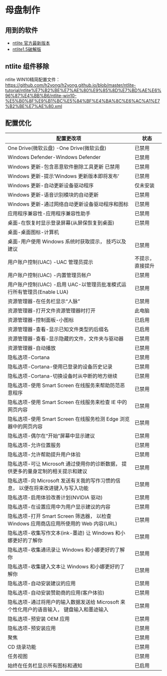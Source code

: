 # 母盘制作
## 用到的软件
- [ntlite 官方最新版本](https://www.ntlite.com/download/)
- [ntlite1.5破解版](https://www.whg6.com/12448.html)

## ntlite 组件移除
ntlite WIN10精简配置文件：https://github.com/h2yong/h2yong.github.io/blob/master/ntlite-tutorial/ntlite%E7%B2%BE%E7%AE%80%E9%85%8D%E7%BD%AE%E6%96%87%E4%BB%B6/ntlite-win10-%E5%B0%8F%E9%B1%BC%E5%84%BF%E4%BA%8C%E6%AC%A1%E7%B2%BE%E7%AE%80.xml

## 配置优化

| 配置更改项                                                                                | 状态             |
| ----------------------------------------------------------------------------------------- | ---------------- |
| One Drive(微软云盘) -One Drive(微软云盘)                                                  | 已禁用           |
| Windows Defender-Windows Defender                                                         | 已禁用           |
| Windows 更新-包含恶意软件删除工具更新 已禁用                                              | 已禁用           |
| Windows 更新-提示’Windows 更新版本即将发布’                                               | 已禁用           |
| Windows 更新-自动更新设备驱动程序                                                         | 仅未安装         |
| Windows 更新-语音识别模块的自动更新                                                       | 已禁用           |
| Windows 更新-通过网络自动更新设备驱动程序和图标                                           | 已禁用           |
| 应用程序兼容性-应用程序兼容性助手                                                         | 已禁用           |
| 桌面-在恢复时显示登录屏幕(从屏保恢复到桌面)                                               | 已禁用           |
| 桌面-桌面图标-计算机                                                                      |                  |
| 桌面-用户使用 Windows 系统时获取提示， 技巧以及建议                                       | 已禁用           |
| 用户账户控制(UAC) -UAC 管理员提示                                                         | 不提示，直接提升 |
| 用户账户控制(UAC) -内置管理员帐户                                                         | 已禁用           |
| 用户账户控制(UAC) -启用 UAC-以管理员批准模式运行所有管理员(Enable LUA)                    | 已禁用           |
| 资源管理器-在任务栏显示“人脉”                                                             | 已禁用           |
| 资源管理器-打开文件资源管理器时打开                                                       | 此电脑           |
| 资源管理器-控制面板-小图标                                                                | 已启用           |
| 资源管理器-查看-显示已知文件类型的后缀名                                                  | 已启用           |
| 资源管理器-查看-显示隐藏的文件，文件夹与驱动器                                            | 已禁用           |
| 资源管理器-自动播放                                                                       | 已禁用           |
| 隐私选项-Cortana                                                                          | 已禁用           |
| 隐私选项-Cortana-使用已登录的设备历史记录                                                 | 已禁用           |
| 隐私选项-Cortana-切换设备时从中断的地方继续                                               | 已禁用           |
| 隐私选项-使用 Smart Screen 在线服务来帮助防范恶意程序                                     | 已禁用           |
| 隐私选项-使用 Smart Screen 在线服务来检查 IE 中的网页内容                                 | 已禁用           |
| 隐私选项-使用 Smart Screen 在线服务检测 Edge 浏览器中的网页内容                           | 已禁用           |
| 隐私选项-偶尔在“开始”屏幕中显示建议                                                       | 已禁用           |
| 隐私选项-允许位置服务                                                                     | 已禁用           |
| 隐私选项-允许帮助提升用户体验                                                             | 已禁用           |
| 隐私选项-可让 Microsoft 通过使用你的诊断数据， 提供更多的量身定制的相关提示和建议         | 已禁用           |
| 隐私选项-向 Microsoft 发送有关我的写作习惯的信息， 以便在将来改进键入与写入功能           | 已禁用           |
| 隐私选项-启用体验改善计划(NVIDIA 驱动)                                                    | 已禁用           |
| 隐私选项-在设置应用中为用户显示建议的内容                                                 | 已禁用           |
| 隐私选项-打开 Smart Screen 筛选器， 以检查 Windows 应用商店应用所使用的 Web 内容(URL)     | 已禁用           |
| 隐私选项-收集写作文本(ink-墨迹) 让 Windows 和小娜更好的了解你                             | 已禁用           |
| 隐私选项-收集通讯录让 Windows 和小娜更好的了解你                                          | 已禁用           |
| 隐私选项-收集键入文本让 Windows 和小娜更好的了解你                                        | 已禁用           |
| 隐私选项-自动安装建议的应用                                                               | 已禁用           |
| 隐私选项-自动安装赞助商的应用(客户体验)                                                   | 已禁用           |
| 隐私选项-通过将用户的输入数据发送给 Microsoft 来个性化用户的语音输入， 键盘输入和墨迹输入 | 已禁用           |
| 隐私选项-预安装 OEM 应用                                                                  | 已禁用           |
| 隐私选项-预安装应用                                                                       | 已禁用           |
| 聚焦                                                                                      | 已禁用           |
| CD 烧录功能                                                                               | 已禁用           |
| 任务视图                                                                                  | 已禁用           |
| 始终在任务栏显示所有图标和通知                                                            | 已启用           |
